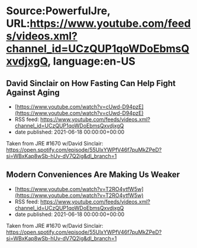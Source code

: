 # Source:PowerfulJre, URL:https://www.youtube.com/feeds/videos.xml?channel_id=UCzQUP1qoWDoEbmsQxvdjxgQ, language:en-US

## David Sinclair on How Fasting Can Help Fight Against Aging
 - [https://www.youtube.com/watch?v=cUwd-D94pzE](https://www.youtube.com/watch?v=cUwd-D94pzE)
 - RSS feed: https://www.youtube.com/feeds/videos.xml?channel_id=UCzQUP1qoWDoEbmsQxvdjxgQ
 - date published: 2021-06-18 00:00:00+00:00

Taken from JRE #1670 w/David Sinclair:
https://open.spotify.com/episode/55UlxYWPfV46f7puMkZPeD?si=WBxKap8wSb-hUv-dV7Q2ig&dl_branch=1

## Modern Conveniences Are Making Us Weaker
 - [https://www.youtube.com/watch?v=T2RO4ytfW5w](https://www.youtube.com/watch?v=T2RO4ytfW5w)
 - RSS feed: https://www.youtube.com/feeds/videos.xml?channel_id=UCzQUP1qoWDoEbmsQxvdjxgQ
 - date published: 2021-06-18 00:00:00+00:00

Taken from JRE #1670 w/David Sinclair:
https://open.spotify.com/episode/55UlxYWPfV46f7puMkZPeD?si=WBxKap8wSb-hUv-dV7Q2ig&dl_branch=1

